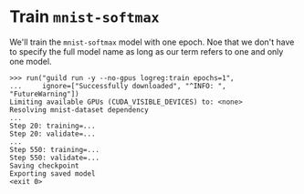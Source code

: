 # Train `mnist-softmax`

We'll train the `mnist-softmax` model with one epoch. Noe that we
don't have to specify the full model name as long as our term refers
to one and only one model.

    >>> run("guild run -y --no-gpus logreg:train epochs=1",
    ...     ignore=["Successfully downloaded", "^INFO: ", "FutureWarning"])
    Limiting available GPUs (CUDA_VISIBLE_DEVICES) to: <none>
    Resolving mnist-dataset dependency
    ...
    Step 20: training=...
    Step 20: validate=...
    ...
    Step 550: training=...
    Step 550: validate=...
    Saving checkpoint
    Exporting saved model
    <exit 0>
